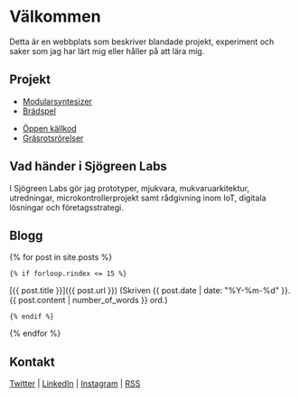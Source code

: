 # Välkommen

Detta är en webbplats som beskriver blandade projekt, experiment och saker som jag har lärt mig eller håller på att lära mig.

## Projekt

* [Modularsyntesizer](/synthesizer.html)
* [Brädspel](https://boardgamegeek.com/collection/user/barse?gallery=small&rankobjecttype=subtype&rankobjectid=1&columns=title%7Cstatus%7Cversion%7Crating%7Cbggrating%7Cplays%7Ccomment%7Ccommands&geekranks=Board+Game+Rank&own=1&objecttype=thing&ff=1&subtype=boardgame)
<!-- * Musik -->
* [Öppen källkod](https://github.com/LarsSjogreen/imgsnapper)
* [Gräsrotsrörelser](https://www.makerspace.se/)

## Vad händer i Sjögreen Labs

I Sjögreen Labs gör jag prototyper, mjukvara, mukvaruarkitektur, utredningar, microkontrollerprojekt samt rådgivning inom IoT, digitala lösningar och företagsstrategi.

## Blogg

{% for post in site.posts %}

    {% if forloop.rindex <= 15 %}

[{{ post.title }}]({{ post.url }}) (Skriven {{ post.date | date: "%Y-%m-%d" }}. {{ post.content | number_of_words }} ord.)

    {% endif %}

{% endfor %}

## Kontakt

[Twitter](https://twitter.com/barse) | [LinkedIn](https://www.linkedin.com/in/larssjogreen/) | [Instagram](https://www.instagram.com/barse42/) | [RSS](/feed.xml)
